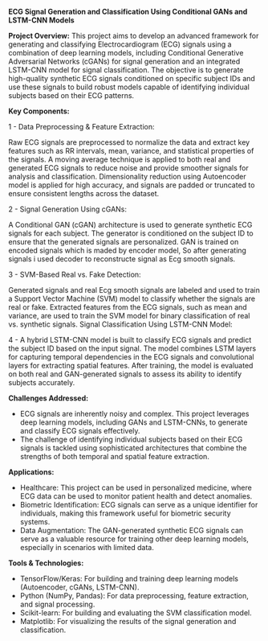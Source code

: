 **ECG Signal Generation and Classification Using Conditional GANs and LSTM-CNN Models**

**Project Overview:**
This project aims to develop an advanced framework for generating and classifying Electrocardiogram (ECG) signals using a combination of deep learning models,
including Conditional Generative Adversarial Networks (cGANs) for signal generation and an integrated LSTM-CNN model for signal classification.
The objective is to generate high-quality synthetic ECG signals conditioned on specific subject IDs and use these signals to build robust models capable of identifying
individual subjects based on their ECG patterns.

**Key Components:**

1 - Data Preprocessing & Feature Extraction:

Raw ECG signals are preprocessed to normalize the data and extract key features such as RR intervals, mean, variance, and statistical properties of the signals.
A moving average technique is applied to both real and generated ECG signals to reduce noise and provide smoother signals for analysis and classification.
Dimensionality reduction using Autoencoder model is applied for high accuracy, and signals are padded or truncated to ensure consistent lengths across the dataset.


2 - Signal Generation Using cGANs:

A Conditional GAN (cGAN) architecture is used to generate synthetic ECG signals for each subject.
The generator is conditioned on the subject ID to ensure that the generated signals are personalized.
GAN is trained on encoded signals which is maded by encoder model, So after generating signals i used decoder to reconstructe signal as Ecg smooth signals.

3 - SVM-Based Real vs. Fake Detection:

Generated signals and real Ecg smooth signals are labeled and used to train a Support Vector Machine (SVM) model to classify whether the signals are real or fake.
Extracted features from the ECG signals, such as mean and variance, are used to train the SVM model for binary classification of real vs. synthetic signals.
Signal Classification Using LSTM-CNN Model:

4 - A hybrid LSTM-CNN model is built to classify ECG signals and predict the subject ID based on the input signal.
The model combines LSTM layers for capturing temporal dependencies in the ECG signals and convolutional layers for extracting spatial features.
After training, the model is evaluated on both real and GAN-generated signals to assess its ability to identify subjects accurately.

**Challenges Addressed:**
- ECG signals are inherently noisy and complex. This project leverages deep learning models, including GANs and LSTM-CNNs, to generate and classify ECG signals effectively.
- The challenge of identifying individual subjects based on their ECG signals is tackled using sophisticated architectures that combine the strengths of both temporal and spatial feature extraction.

**Applications:**
- Healthcare: This project can be used in personalized medicine, where ECG data can be used to monitor patient health and detect anomalies.
- Biometric Identification: ECG signals can serve as a unique identifier for individuals, making this framework useful for biometric security systems.
- Data Augmentation: The GAN-generated synthetic ECG signals can serve as a valuable resource for training other deep learning models, especially in scenarios with limited data.

**Tools & Technologies:**
- TensorFlow/Keras: For building and training deep learning models (Autoencoder, cGANs, LSTM-CNN).
- Python (NumPy, Pandas): For data preprocessing, feature extraction, and signal processing.
- Scikit-learn: For building and evaluating the SVM classification model.
- Matplotlib: For visualizing the results of the signal generation and classification.
  
